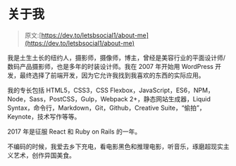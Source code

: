 # 关于我

> 原文:[https://dev.to/letsbsocial1/about-me](https://dev.to/letsbsocial1/about-me)

我是土生土长的纽约人，摄影师，摄像师，博主，曾经是美容行业的平面设计师/数码产品摄影师，也是多年的时装设计师。我在 2007 年开始用 WordPress 开发，最终选择了前端开发，因为它允许我找到我喜欢的东西的实际应用。

我的专长包括 HTML5，CSS3，CSS Flexbox，JavaScript，ES6，NPM，Node，Sass，PostCSS，Gulp，Webpack 2+，静态网站生成器，Liquid Syntax，命令行，Markdown，Git，Github，Creative Suite，“偷拍”，Keynote，技术写作等等。

2017 年是征服 React 和 Ruby on Rails 的一年。

不编码的时候，我爱去乡下充电，看电影黑色和推理电影，听音乐，琢磨超现实主义艺术，创作异国美食。